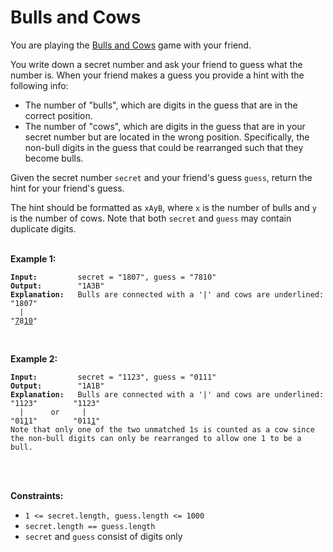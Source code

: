 <!-- markdownlint-disable -->

# Bulls and Cows

You are playing the <a href="https://en.wikipedia.org/wiki/Bulls_and_Cows">Bulls and Cows</a> game with your friend.

You write down a secret number and ask your friend to guess what the number is. When your friend makes a guess you provide a hint with the following info:

<ul>
    <li>The number of "bulls", which are digits in the guess that are in the correct position.</li>
    <li>The number of "cows", which are digits in the guess that are in your secret number but are located in the wrong position. Specifically, the non-bull digits in the guess that could be rearranged such that they become bulls.</li>
</ul>

Given the secret number `secret` and your friend's guess `guess`, return the hint for your friend's guess.

The hint should be formatted as `xAyB`, where `x` is the number of bulls and `y` is the number of cows. Note that both `secret` and `guess` may contain duplicate digits.<br>
<br>

**Example 1:**

<pre><code><strong>Input:</strong>         secret = "1807", guess = "7810"
<strong>Output:</strong>        "1A3B"
<strong>Explanation:</strong>   Bulls are connected with a '|' and cows are underlined:
"1807"
  |
"<u>7</u>8<u>10</u>"</code></pre>
<br>

**Example 2:**

<pre><code><strong>Input:</strong>         secret = "1123", guess = "0111"
<strong>Output:</strong>        "1A1B"
<strong>Explanation:</strong>   Bulls are connected with a '|' and cows are underlined:
"1123"        "1123"
  |      or     |
"01<u>1</u>1"        "011<u>1</u>"
Note that only one of the two unmatched 1s is counted as a cow since the non-bull digits can only be rearranged to allow one 1 to be a bull.</code></pre>
<br>
<br>

**Constraints:**

<ul>
    <li><code>1 <= secret.length, guess.length <= 1000</code></li>
    <li><code>secret.length == guess.length</code></li>
    <li><code>secret</code> and <code>guess</code> consist of digits only</li>
</ul>

